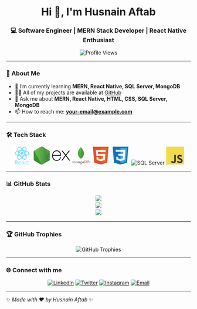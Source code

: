 <!-- Profile README for husnain-aftab -->

<h1 align="center">Hi 👋, I'm Husnain Aftab</h1>
<h3 align="center">💻 Software Engineer | MERN Stack Developer | React Native Enthusiast</h3>

<p align="center">
  <img src="https://komarev.com/ghpvc/?username=husnain-aftab&label=Profile%20Views&color=0e75b6&style=flat" alt="Profile Views" />
</p>

---

### 🚀 About Me  
- 🌱 I’m currently learning **MERN, React Native, SQL Server, MongoDB**  
- 👨‍💻 All of my projects are available at [GitHub](https://github.com/husnain-aftab)  
- 💬 Ask me about **MERN, React Native, HTML, CSS, SQL Server, MongoDB**  
- 📫 How to reach me: **your-email@example.com**  

---

### 🛠️ Tech Stack  
<p align="center">
  <img src="https://raw.githubusercontent.com/devicons/devicon/master/icons/react/react-original-wordmark.svg" alt="React" width="50" height="50"/>
  <img src="https://raw.githubusercontent.com/devicons/devicon/master/icons/nodejs/nodejs-original.svg" alt="Node.js" width="50" height="50"/>
  <img src="https://raw.githubusercontent.com/devicons/devicon/master/icons/express/express-original.svg" alt="Express.js" width="50" height="50"/>
  <img src="https://raw.githubusercontent.com/devicons/devicon/master/icons/mongodb/mongodb-original-wordmark.svg" alt="MongoDB" width="50" height="50"/>
  <img src="https://raw.githubusercontent.com/devicons/devicon/master/icons/html5/html5-original.svg" alt="HTML5" width="50" height="50"/>
  <img src="https://raw.githubusercontent.com/devicons/devicon/master/icons/css3/css3-original.svg" alt="CSS3" width="50" height="50"/>
  <img src="https://img.icons8.com/color/48/microsoft-sql-server.png" alt="SQL Server" width="50" height="50"/>
  <img src="https://raw.githubusercontent.com/devicons/devicon/master/icons/javascript/javascript-original.svg" alt="JavaScript" width="50" height="50"/>
</p>

---

### 📊 GitHub Stats  
<div align="center">

![](https://github-readme-stats.vercel.app/api?username=husnain-aftab&show_icons=true&theme=radical&count_private=true&hide_border=true)  
![](https://github-readme-streak-stats.herokuapp.com/?user=husnain-aftab&theme=radical&hide_border=true)  
![](https://github-readme-stats.vercel.app/api/top-langs/?username=husnain-aftab&layout=compact&theme=radical&hide_border=true)

</div>

---

### 🏆 GitHub Trophies  
<p align="center"> 
  <img src="https://github-profile-trophy.vercel.app/?username=husnain-aftab&theme=radical&no-frame=true&row=1&column=6" alt="GitHub Trophies"/>
</p>

---

### 🌐 Connect with me  
<p align="center">
  <a href="https://linkedin.com/in/YOUR-LINKEDIN" target="blank"><img src="https://cdn-icons-png.flaticon.com/512/174/174857.png" alt="LinkedIn" width="40"/></a>
  <a href="https://twitter.com/YOUR-TWITTER" target="blank"><img src="https://cdn-icons-png.flaticon.com/512/733/733579.png" alt="Twitter" width="40"/></a>
  <a href="https://instagram.com/YOUR-INSTAGRAM" target="blank"><img src="https://cdn-icons-png.flaticon.com/512/2111/2111463.png" alt="Instagram" width="40"/></a>
  <a href="mailto:your-email@example.com"><img src="https://cdn-icons-png.flaticon.com/512/732/732200.png" alt="Email" width="40"/></a>
</p>

---

✨ *Made with ❤️ by Husnain Aftab* ✨
